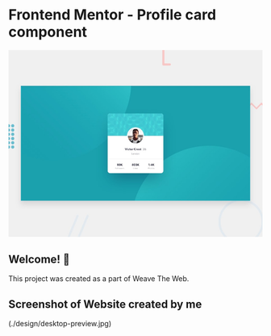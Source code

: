 # Frontend Mentor - Profile card component

![Design preview for the Profile card component coding challenge](./design/desktop-preview.jpg)

## Welcome! 👋

This project was created as a part of Weave The Web.

## Screenshot of Website created by me

(./design/desktop-preview.jpg)

